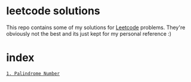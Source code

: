 # leetcode solutions

This repo contains some of my solutions for [Leetcode](https://leetcode.com) problems. They're obviously not the best and its just kept for my personal reference :)

# index

[`1. Palindrome Number`](https://github.com/carrotfarmer/leetcode-solutions/blob/main/palindrome-number.ts)

